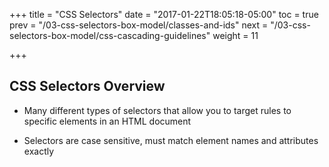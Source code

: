 +++
title = "CSS Selectors"
date = "2017-01-22T18:05:18-05:00"
toc = true
prev = "/03-css-selectors-box-model/classes-and-ids"
next = "/03-css-selectors-box-model/css-cascading-guidelines"
weight = 11

+++

## CSS Selectors Overview

- Many different types of selectors that allow you to target rules to specific elements in an HTML document

- Selectors are case sensitive, must match element names and attributes exactly

&nbsp;

